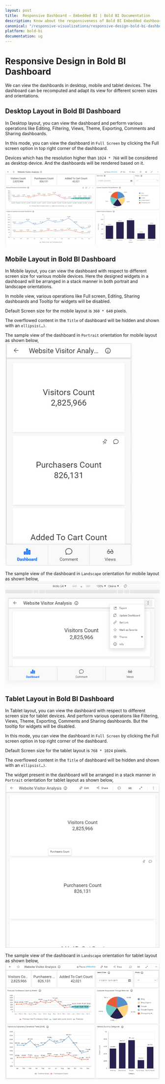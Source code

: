 ```yaml
---
layout: post
title:  Responsive Dashboard – Embedded BI | Bold BI Documentation
description: Know about the responsiveness of Bold BI Embedded dashboard and its widgets in desktop, mobile and tablet devices.
canonical: "/responsive-visualizations/responsive-design-bold-bi-dashboard/"
platform: bold-bi
documentation: ug
---
```


# Responsive Design in Bold BI Dashboard
We can view the dashboards in desktop, mobile and tablet devices. The dashboard can be recomputed and adapt its view for different screen sizes and orientations. 

## Desktop Layout in Bold BI Dashboard
In Desktop layout, you can view the dashboard and perform various operations like Editing, Filtering, Views, Theme, Exporting, Comments and Sharing dashboards.

In this mode, you can view the dashboard in `Full Screen` by clicking the Full screen option in top right corner of the dashboard.

Devices which has the resolution higher than `1024 * 768` will be considered as desktop device. And the dashboards will be rendered based on it. 

![Dashboard desktop view](/static/assets/responsive-visualizations/images/dashboard_desktop_view.png)

## Mobile Layout in Bold BI Dashboard
In Mobile layout, you can view the dashboard with respect to different screen size for various mobile devices. Here the designed widgets in a dashboard will be arranged in a stack manner in both portrait and landscape orientations.

In mobile view, various operations like Full screen, Editing, Sharing dashboards and Tooltip for widgets will be disabled.

Default Screen size for the mobile layout is `360 * 640` pixels.

The overflowed content in the `Title` of dashboard will be hidden and shown with an `ellipsis(…)`.

The sample view of the dashboard in `Portrait` orientation for mobile layout as shown below,
![Dashboard mobile view portrait](/static/assets/responsive-visualizations/images/dashboard_mobile_view-portrait.png)

The sample view of the dashboard in `Landscape` orientation for mobile layout as shown below,
![Dashboard mobile view landscape](/static/assets/responsive-visualizations/images/dashboard_mobile_view-landscape.png)

## Tablet Layout in Bold BI Dashboard
In Tablet layout, you can view the dashboard with respect to different screen size for tablet devices. And perform various operations like Filtering, Views, Theme, Exporting, Comments and Sharing dashboards. But the tooltip for widgets will be disabled.

In this mode, you can view the dashboard in `Full Screen` by clicking the Full screen option in top right corner of the dashboard.

Default Screen size for the tablet layout is `768 * 1024` pixels.

The overflowed content in the `Title` of dashboard will be hidden and shown with an `ellipsis(…)`.

The widget present in the dashboard will be arranged in a stack manner in `Portrait` orientation for tablet layout as shown below,
![Dashboard tablet view portrait](/static/assets/responsive-visualizations/images/dashboard_tablet_view-portrait.png)

The sample view of the dashboard in `Landscape` orientation for tablet layout as shown below,
![Dashboard tablet view landscape](/static/assets/responsive-visualizations/images/dashboard_tablet_view-landscape.png)




